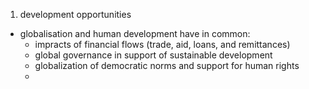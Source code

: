 1. development opportunities

- globalisation and human development have in common:
	- impracts of financial flows (trade, aid, loans, and remittances)
	- global governance in support of sustainable development
	- globalization of democratic norms and support for human rights
	-



